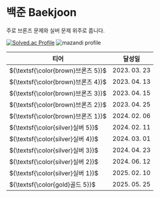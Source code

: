 # 백준 Baekjoon
주로 브론즈 문제와 실버 문제 위주로 풉니다.

[![Solved.ac Profile](http://mazassumnida.wtf/api/v2/generate_badge?boj=iz3)](https://solved.ac/iz3/)
![mazandi profile](http://mazandi.herokuapp.com/api?handle=iz3&theme=dark)

|티어|달성일|
|------|---|
|${\textsf{\color{brown}브론즈 5}}$|2023. 03. 23|
|${\textsf{\color{brown}브론즈 4}}$|2023. 04. 13|
|${\textsf{\color{brown}브론즈 3}}$|2023. 04. 15|
|${\textsf{\color{brown}브론즈 2}}$|2023. 04. 25|
|${\textsf{\color{brown}브론즈 1}}$|2024. 02. 06|
|${\textsf{\color{silver}실버 5}}$|2024. 02. 11|
|${\textsf{\color{silver}실버 4}}$|2024. 03. 01|
|${\textsf{\color{silver}실버 3}}$|2024. 04. 23|
|${\textsf{\color{silver}실버 2}}$|2024. 06. 12|
|${\textsf{\color{silver}실버 1}}$|2025. 02. 10|
|${\textsf{\color{gold}골드 5}}$|2025. 05. 25|
